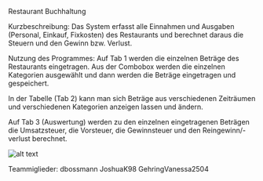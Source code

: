 Restaurant Buchhaltung

Kurzbeschreibung: 
Das System erfasst alle Einnahmen und Ausgaben (Personal, Einkauf, Fixkosten) des Restaurants 
und berechnet daraus die Steuern und den Gewinn bzw. Verlust.

Nutzung des Programmes:
Auf Tab 1 werden die einzelnen Beträge des Restaurants eingetragen. Aus der Combobox werden die einzelnen Kategorien
ausgewählt und dann werden die Beträge eingetragen und gespeichert.

In der Tabelle (Tab 2) kann man sich Beträge aus verschiedenen Zeiträumen und verschiedenen Kategorien anzeigen lassen und ändern.

Auf Tab 3 (Auswertung) werden zu den einzelnen eingetragenen Beträgen die Umsatzsteuer, die Vorsteuer, die Gewinnsteuer und
den Reingewinn/-verlust berechnet.

![alt text]()

Teammiglieder:
dbossmann
JoshuaK98
GehringVanessa2504
